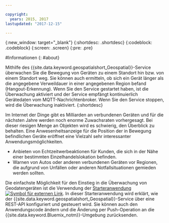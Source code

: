 ```yaml
---

copyright:
  years: 2015, 2017
lastupdated: "2017-12-15"

---
```


<!-- Attribute definitions -->
{:new_window: target="_blank"}
{:shortdesc: .shortdesc}
{:codeblock: .codeblock}
{:screen: .screen}
{:pre: .pre}

#Informationen
{: #about}


Mithilfe des {{site.data.keyword.geospatialshort_Geospatial}}-Service überwachen Sie die Bewegung von Geräten zu einem Standort hin bzw. von einem Standort weg. Sie können auch ermitteln, ob sich ein Gerät länger als die angegebene Verweildauer in einer angegebenen Region befand (Hangout-Erkennung). Wenn Sie den Service gestartet haben, ist die Überwachung aktiviert und der Service empfängt kontinuierlich Gerätedaten vom MQTT-Nachrichtenbroker. Wenn Sie den Service stoppen, wird die Überwachung inaktiviert.
{:shortdesc}


Im Internet der Dinge gibt es Milliarden an verbundenen Geräten und für die nächsten Jahre werden noch enorme Zuwachsraten vorhergesagt. Bei dieser riesigen Menge an Objekten wird es schwierig, den Überblick zu behalten. Eine Anwesenheitsanzeige für die Position der in Bewegung befindlichen Geräte eröffnet eine Vielzahl sehr interessanter Anwendungsmöglichkeiten.

* Anbieten von Echtzeitwerbeaktionen für Kunden, die sich in der Nähe einer bestimmten Einzelhandelslokation befinden.
* Warnen von Autos oder anderen verbundenen Geräten vor Regionen, die aufgrund von Unfällen oder anderen Notfallsituationen gemieden werden sollten.


Die einfachste Möglichkeit für den Einstieg in die Überwachung von Geodatengeräten ist die Verwendung der [Starteranwendung![Symbol für externen Link](../../icons/launch-glyph.svg "Symbol für externen Link")](https://www.ibm.com/developerworks/library/mo-monitordevices-app/index.html). In dieser Starteranwendung wird erklärt, wie der {{site.data.keyword.geospatialshort_Geospatial}}-Service über eine REST-API konfiguriert und gesteuert wird. Sie können auch den Anwendungscode ändern und die Änderung per Push-Operation an die {{site.data.keyword.Bluemix_notm}}-Umgebung zurücksenden.
